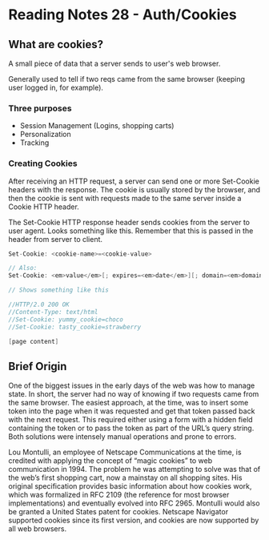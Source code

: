 # Reading Notes 28 - Auth/Cookies

## What are cookies?

A small piece of data that a server sends to user's web browser.  

Generally used to tell if two reqs came from the same browser (keeping user logged in, for example).

### Three purposes
- Session Management (Logins, shopping carts)
- Personalization
- Tracking

### Creating Cookies
After receiving an HTTP request, a server can send one or more Set-Cookie headers with the response. The cookie is usually stored by the browser, and then the cookie is sent with requests made to the same server inside a Cookie HTTP header.

The Set-Cookie HTTP response header sends cookies from the server to user agent. Looks something like this. Remember that this is passed in the header from server to client.
``` cs
Set-Cookie: <cookie-name>=<cookie-value>

// Also:
Set-Cookie: <em>value</em>[; expires=<em>date</em>][; domain=<em>domain</em>][; path=<em>path</em>][; secure]

// Shows something like this

//HTTP/2.0 200 OK
//Content-Type: text/html
//Set-Cookie: yummy_cookie=choco
//Set-Cookie: tasty_cookie=strawberry

[page content]
```

## Brief Origin
One of the biggest issues in the early days of the web was how to manage state. In short, the server had no way of knowing if two requests came from the same browser. The easiest approach, at the time, was to insert some token into the page when it was requested and get that token passed back with the next request. This required either using a form with a hidden field containing the token or to pass the token as part of the URL’s query string. Both solutions were intensely manual operations and prone to errors.

Lou Montulli, an employee of Netscape Communications at the time, is credited with applying the concept of “magic cookies” to web communication in 1994. The problem he was attempting to solve was that of the web’s first shopping cart, now a mainstay on all shopping sites. His original specification provides basic information about how cookies work, which was formalized in RFC 2109 (the reference for most browser implementations) and eventually evolved into RFC 2965. Montulli would also be granted a United States patent for cookies. Netscape Navigator supported cookies since its first version, and cookies are now supported by all web browsers.
